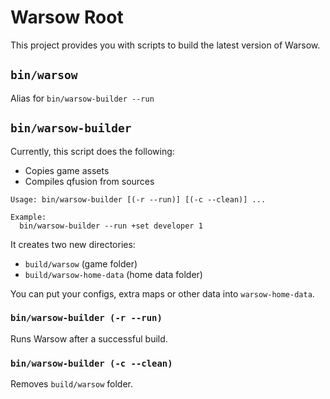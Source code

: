 # Warsow Root

This project provides you with scripts to build the latest version of Warsow.


## `bin/warsow`

Alias for `bin/warsow-builder --run`


## `bin/warsow-builder`

Currently, this script does the following:

- Copies game assets
- Compiles qfusion from sources

```
Usage: bin/warsow-builder [(-r --run)] [(-c --clean)] ...

Example:
  bin/warsow-builder --run +set developer 1
```

It creates two new directories:

- `build/warsow` (game folder)
- `build/warsow-home-data` (home data folder)

You can put your configs, extra maps or other data into `warsow-home-data`.


### `bin/warsow-builder (-r --run)`

Runs Warsow after a successful build.


### `bin/warsow-builder (-c --clean)`

Removes `build/warsow` folder.
